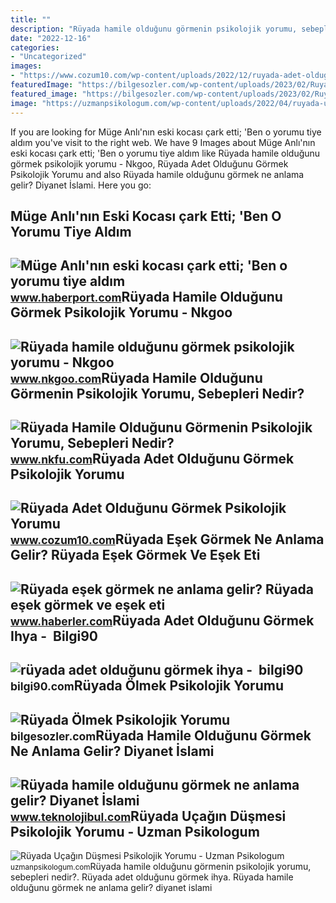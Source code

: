 ```yaml
---
title: ""
description: "Rüyada hamile olduğunu görmenin psikolojik yorumu, sebepleri nedir?"
date: "2022-12-16"
categories:
- "Uncategorized"
images:
- "https://www.cozum10.com/wp-content/uploads/2022/12/ruyada-adet-oldugunu-gormek-psikolojik-yorumu.jpg"
featuredImage: "https://bilgesozler.com/wp-content/uploads/2023/02/Ruyada-oldugunu-gormek-psikolojik-yorumu.jpg"
featured_image: "https://bilgesozler.com/wp-content/uploads/2023/02/Ruyada-oldugunu-gormek-psikolojik-yorumu.jpg"
image: "https://uzmanpsikologum.com/wp-content/uploads/2022/04/ruyada-ucak-dgsmesi-psikolojik-yorumu.jpg"
---
```


If you are looking for Müge Anlı'nın eski kocası çark etti; 'Ben o yorumu tiye aldım you've visit to the right web. We have 9 Images about Müge Anlı'nın eski kocası çark etti; 'Ben o yorumu tiye aldım like Rüyada hamile olduğunu görmek psikolojik yorumu - Nkgoo, Rüyada Adet Olduğunu Görmek Psikolojik Yorumu and also Rüyada hamile olduğunu görmek ne anlama gelir? Diyanet İslami. Here you go:

Müge Anlı'nın Eski Kocası çark Etti; 'Ben O Yorumu Tiye Aldım
-------------------------------------------------------------

 ![Müge Anlı'nın eski kocası çark etti; 'Ben o yorumu tiye aldım](https://haberport.com/images/upload/muge-anli-nin-hamile-oldugunu-ileri-suren-eski-13150289_9909_m.jpg) <small>www.haberport.com</small>Rüyada Hamile Olduğunu Görmek Psikolojik Yorumu - Nkgoo
-------------------------------------------------------

 ![Rüyada hamile olduğunu görmek psikolojik yorumu - Nkgoo](https://www.nkgoo.com/wp-content/uploads/2023/06/Ruyada-hamile-oldugunu-gormek-psikolojik-yorumu.webp) <small>www.nkgoo.com</small>Rüyada Hamile Olduğunu Görmenin Psikolojik Yorumu, Sebepleri Nedir?
-------------------------------------------------------------------

 ![Rüyada Hamile Olduğunu Görmenin Psikolojik Yorumu, Sebepleri Nedir?](https://www.nkfu.com/wp-content/uploads/2020/06/hamile-300x170.jpg) <small>www.nkfu.com</small>Rüyada Adet Olduğunu Görmek Psikolojik Yorumu
---------------------------------------------

 ![Rüyada Adet Olduğunu Görmek Psikolojik Yorumu](https://www.cozum10.com/wp-content/uploads/2022/12/ruyada-adet-oldugunu-gormek-psikolojik-yorumu.jpg) <small>www.cozum10.com</small>Rüyada Eşek Görmek Ne Anlama Gelir? Rüyada Eşek Görmek Ve Eşek Eti
------------------------------------------------------------------

 ![Rüyada eşek görmek ne anlama gelir? Rüyada eşek görmek ve eşek eti](https://i.hbrcdn.com/haber/2020/10/21/ruyada-esek-gormek-ne-anlama-gelir-ruyada-esek-13681410_2911_amp.jpg) <small>www.haberler.com</small>Rüyada Adet Olduğunu Görmek Ihya - ️ Bilgi90
--------------------------------------------

 ![rüyada adet olduğunu görmek ihya - ️ bilgi90](https://www.mardinlife.com/uploads/2022/01/22/ruyada-adet-oldugunu-gormek-ne-demek-ruyada-adet-olmanin-psikolojik-yorumu-diyanet-tabiri-66680.jpeg) <small>bilgi90.com</small>Rüyada Ölmek Psikolojik Yorumu
------------------------------

 ![Rüyada Ölmek Psikolojik Yorumu](https://bilgesozler.com/wp-content/uploads/2023/02/Ruyada-oldugunu-gormek-psikolojik-yorumu.jpg) <small>bilgesozler.com</small>Rüyada Hamile Olduğunu Görmek Ne Anlama Gelir? Diyanet İslami
-------------------------------------------------------------

 ![Rüyada hamile olduğunu görmek ne anlama gelir? Diyanet İslami](https://cdn.teknolojibul.com/wp-content/uploads/2022/12/28084507/Ruyada-hamile-oldugunu-gormek-259x300.jpg) <small>www.teknolojibul.com</small>Rüyada Uçağın Düşmesi Psikolojik Yorumu - Uzman Psikologum
----------------------------------------------------------

 ![Rüyada Uçağın Düşmesi Psikolojik Yorumu - Uzman Psikologum](https://uzmanpsikologum.com/wp-content/uploads/2022/04/ruyada-ucak-dgsmesi-psikolojik-yorumu.jpg) <small>uzmanpsikologum.com</small>Rüyada hamile olduğunu görmenin psikolojik yorumu, sebepleri nedir?. Rüyada adet olduğunu görmek ihya. Rüyada hamile olduğunu görmek ne anlama gelir? diyanet i̇slami
